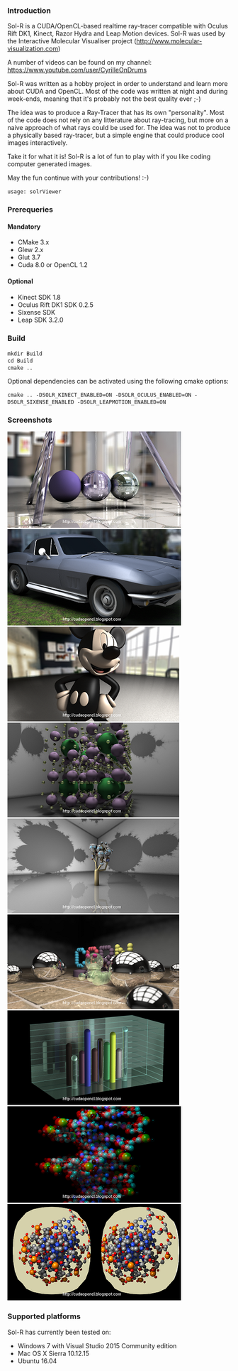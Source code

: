 ### Introduction
Sol-R is a CUDA/OpenCL-based realtime ray-tracer compatible with Oculus Rift DK1, Kinect, Razor Hydra and Leap Motion devices.
Sol-R was used by the Interactive Molecular Visualiser project (http://www.molecular-visualization.com)

A number of videos can be found on my channel: https://www.youtube.com/user/CyrilleOnDrums

Sol-R was written as a hobby project in order to understand and learn more about CUDA and OpenCL. Most of the code was written at night and during week-ends, meaning that it's probably not the best quality ever ;-)

The idea was to produce a Ray-Tracer that has its own "personality". Most of the code does not rely on any litterature about ray-tracing, but more on a naive approach of what rays could be used for. The idea was not to produce a physically based ray-tracer, but a simple engine that could produce cool images interactively.

Take it for what it is! Sol-R is a lot of fun to play with if you like coding computer generated images.

May the fun continue with your contributions! :-)

```
usage: solrViewer
```

### Prerequeries

#### Mandatory
- CMake 3.x
- Glew 2.x
- Glut 3.7
- Cuda 8.0 or OpenCL 1.2

#### Optional
- Kinect SDK 1.8
- Oculus Rift DK1 SDK 0.2.5
- Sixense SDK
- Leap SDK 3.2.0

### Build
```
mkdir Build
cd Build
cmake .. 
```

Optional dependencies can be activated using the following cmake options:
```
cmake .. -DSOLR_KINECT_ENABLED=ON -DSOLR_OCULUS_ENABLED=ON -DSOLR_SIXENSE_ENABLED -DSOLR_LEAPMOTION_ENABLED=ON
```

### Screenshots
![Sol-R_001](doc/images/Sol-R_001.png)
![Sol-R_002](doc/images/Sol-R_002.png)
![Sol-R_003](doc/images/Sol-R_003.png)
![Sol-R_004](doc/images/Sol-R_004.png)
![Sol-R_005](doc/images/Sol-R_005.png)
![Sol-R_006](doc/images/Sol-R_006.png)
![Sol-R_007](doc/images/Sol-R_007.png)
![Sol-R_008](doc/images/Sol-R_008.png)
![Sol-R_009](doc/images/Sol-R_009.png)

### Supported platforms

Sol-R has currently been tested on:
- Windows 7 with Visual Studio 2015 Community edition
- Mac OS X Sierra 10.12.15
- Ubuntu 16.04
